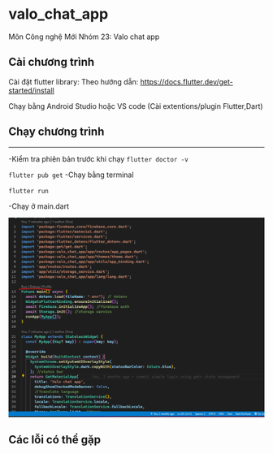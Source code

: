 # valo_chat_app
Môn Công nghệ Mới
Nhóm 23: Valo chat app 

## Cài chương trình
Cài đặt flutter library:
Theo hướng dẫn: https://docs.flutter.dev/get-started/install

Chạy bằng Android Studio hoặc VS code (Cài extentions/plugin Flutter,Dart)


## Chạy chương trình
-----------
-Kiểm tra phiên bản trước khi chạy
`flutter doctor -v`

`flutter pub get`
-Chạy bằng terminal

`flutter run`

-Chạy ở main.dart

![Chạy app ở main.dart](doc/images/RunApp.png)

## Các lỗi có thể gặp 






